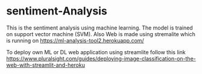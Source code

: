 # sentiment-Analysis

This is the sentiment analysis using machine learning. The model is trained on support vector machine (SVM). Also Web is  made using stremalite which is running on 
https://ml-analysis-tool2.herokuapp.com/

To deploy own ML or DL web application using streamlite follow this link https://www.pluralsight.com/guides/deploying-image-classification-on-the-web-with-streamlit-and-heroku
